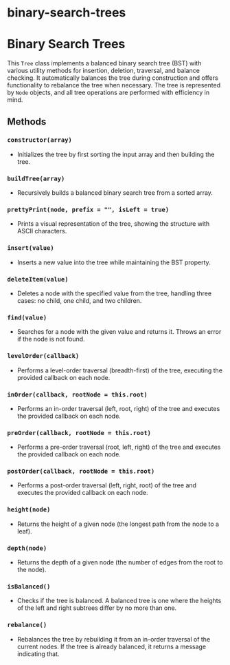 # binary-search-trees

# Binary Search Trees

This `Tree` class implements a balanced binary search tree (BST) with various utility methods for insertion, deletion, traversal, and balance checking. It automatically balances the tree during construction and offers functionality to rebalance the tree when necessary. The tree is represented by `Node` objects, and all tree operations are performed with efficiency in mind.

## Methods

### `constructor(array)`
- Initializes the tree by first sorting the input array and then building the tree.

### `buildTree(array)`
- Recursively builds a balanced binary search tree from a sorted array.

### `prettyPrint(node, prefix = "", isLeft = true)`
- Prints a visual representation of the tree, showing the structure with ASCII characters.

### `insert(value)`
- Inserts a new value into the tree while maintaining the BST property.

### `deleteItem(value)`
- Deletes a node with the specified value from the tree, handling three cases: no child, one child, and two children.

### `find(value)`
- Searches for a node with the given value and returns it. Throws an error if the node is not found.

### `levelOrder(callback)`
- Performs a level-order traversal (breadth-first) of the tree, executing the provided callback on each node.

### `inOrder(callback, rootNode = this.root)`
- Performs an in-order traversal (left, root, right) of the tree and executes the provided callback on each node.

### `preOrder(callback, rootNode = this.root)`
- Performs a pre-order traversal (root, left, right) of the tree and executes the provided callback on each node.

### `postOrder(callback, rootNode = this.root)`
- Performs a post-order traversal (left, right, root) of the tree and executes the provided callback on each node.

### `height(node)`
- Returns the height of a given node (the longest path from the node to a leaf).

### `depth(node)`
- Returns the depth of a given node (the number of edges from the root to the node).

### `isBalanced()`
- Checks if the tree is balanced. A balanced tree is one where the heights of the left and right subtrees differ by no more than one.

### `rebalance()`
- Rebalances the tree by rebuilding it from an in-order traversal of the current nodes. If the tree is already balanced, it returns a message indicating that.

